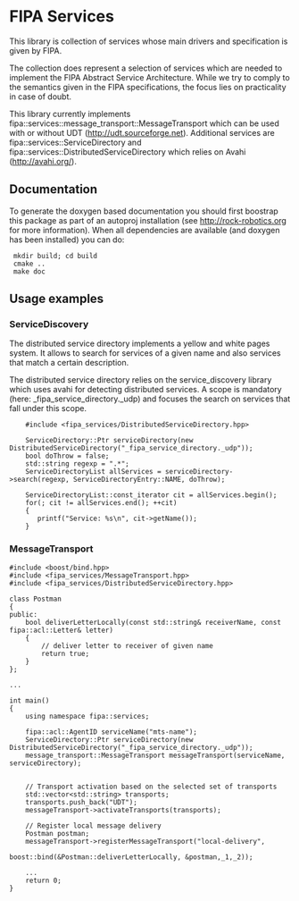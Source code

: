 # FIPA Services
This library is collection of services whose main drivers and specification is given by FIPA.

The collection does represent a selection of services which are needed to implement the FIPA Abstract Service Architecture. While we try to comply to the semantics given in the FIPA specifications, the focus lies on practicality in case of doubt.

This library currently implements fipa::services::message_transport::MessageTransport which can be used with or without UDT (http://udt.sourceforge.net). Additional services are fipa::services::ServiceDirectory and fipa::services::DistributedServiceDirectory which relies on Avahi (http://avahi.org/).

## Documentation
To generate the doxygen based documentation you should first boostrap this package as part of an autoproj installation (see http://rock-robotics.org for more information).
When all dependencies are available (and doxygen has been installed) you can do:
```
 mkdir build; cd build
 cmake ..
 make doc
```

## Usage examples
### ServiceDiscovery

The distributed service directory implements a yellow and white pages system. It allows to search for services of a given name and also services that match a certain description.

The distributed service directory relies on the service_discovery library which uses avahi for detecting distributed services. A scope is mandatory (here: _fipa_service_directory._udp) and focuses the search on services that fall under this scope.

```
    #include <fipa_services/DistributedServiceDirectory.hpp>

    ServiceDirectory::Ptr serviceDirectory(new DistributedServiceDirectory("_fipa_service_directory._udp"));
    bool doThrow = false;
    std::string regexp = ".*";
    ServiceDirectoryList allServices = serviceDirectory->search(regexp, ServiceDirectoryEntry::NAME, doThrow);

    ServiceDirectoryList::const_iterator cit = allServices.begin();
    for(; cit != allServices.end(); ++cit)
    {
       printf("Service: %s\n", cit->getName());
    }
```

### MessageTransport

```
#include <boost/bind.hpp>
#include <fipa_services/MessageTransport.hpp>
#include <fipa_services/DistributedServiceDirectory.hpp>

class Postman
{
public:
    bool deliverLetterLocally(const std::string& receiverName, const fipa::acl::Letter& letter)
    {
        // deliver letter to receiver of given name
        return true;
    }
};

...

int main()
{
    using namespace fipa::services;

    fipa::acl::AgentID serviceName("mts-name");
    ServiceDirectory::Ptr serviceDirectory(new DistributedServiceDirectory("_fipa_service_directory._udp"));
    message_transport::MessageTransport messageTransport(serviceName, serviceDirectory);


    // Transport activation based on the selected set of transports
    std::vector<std::string> transports;
    transports.push_back("UDT");
    messageTransport->activateTransports(transports);

    // Register local message delivery
    Postman postman;
    messageTransport->registerMessageTransport("local-delivery",
                                            boost::bind(&Postman::deliverLetterLocally, &postman,_1,_2));

    ...
    return 0;
}
```
